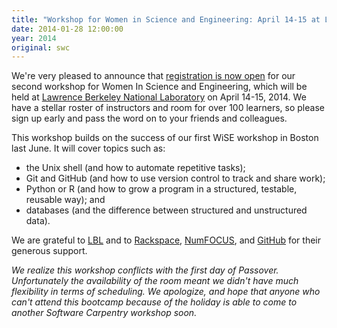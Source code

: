 ```yaml
---
title: "Workshop for Women in Science and Engineering: April 14-15 at LBL"
date: 2014-01-28 12:00:00
year: 2014
original: swc
---
```

<p>
  We're very pleased to announce that
  <a href="http://wise-sf.eventbrite.com/">registration is now open</a>
  for our second workshop for Women In Science and Engineering,
  which will be held at <a href="http://www.lbl.gov">Lawrence Berkeley National Laboratory</a>
  on April 14-15, 2014.
  We have a stellar roster of instructors
  and room for over 100 learners,
  so please sign up early and pass the word on to your friends and colleagues.
</p>
<p>
  This workshop builds on the success of our first WiSE workshop
  in Boston last June.
  It will cover topics such as:
</p>
<ul>
  <li>the Unix shell (and how to automate repetitive tasks);</li>
  <li>Git and GitHub (and how to use version control to track and share work);</li>
  <li>Python or R (and how to grow a program in a structured, testable, reusable way); and</li>
  <li>databases (and the difference between structured and unstructured data).</li>
</ul>
<p>
  We are grateful to <a href="http://www.lbl.gov">LBL</a>
  and to <a href="http://www.rackspace.com/">Rackspace</a>,
  <a href="http://numfocus.org/">NumFOCUS</a>,
  and <a href="http://github.com">GitHub</a>
  for their generous support.
</p>
<p>
  <em>
    We realize this workshop conflicts with the first day of Passover. 
    Unfortunately the availability of the room 
    meant we didn't have much flexibility in terms of scheduling.
    We apologize, and hope that anyone who can't attend 
    this bootcamp because of the holiday 
    is able to come to another Software Carpentry workshop soon.
  </em>
</p>
